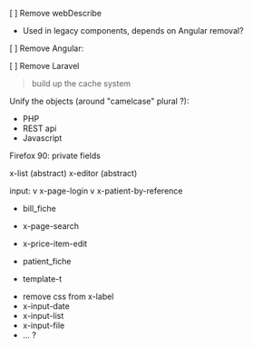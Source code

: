 
[     ] Remove webDescribe
- Used in legacy components, depends on Angular removal?

[     ] Remove Angular:

[     ] Remove Laravel
> build up the cache system


Unify the objects (around "camelcase" plural ?):
- PHP
- REST api
- Javascript


Firefox 90: private fields

x-list (abstract)
x-editor (abstract)

input:
v x-page-login
v x-patient-by-reference

- bill_fiche

- x-page-search
- x-price-item-edit
- patient_fiche
- template-t

+ remove css from x-label
+ x-input-date
+ x-input-list
+ x-input-file
+ ... ?
